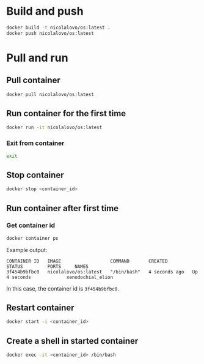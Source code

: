 # Build and push

```bash
docker build -t nicolalovo/os:latest .
docker push nicolalovo/os:latest
```

# Pull and run

## Pull container

```bash
docker pull nicolalovo/os:latest
```

## Run container for the first time

```bash
docker run -it nicolalovo/os:latest
```

### Exit from container

```bash
exit
```

## Stop container

```bash
docker stop <container_id>
```

## Run container after first time

### Get container id

```bash
docker container ps
```

Example output:

```
CONTAINER ID   IMAGE                  COMMAND       CREATED         STATUS         PORTS     NAMES
3f454b9bfbc0   nicolalovo/os:latest   "/bin/bash"   4 seconds ago   Up 4 seconds             xenodochial_elion
```

In this case, the container id is `3f454b9bfbc0`.

## Restart container

```bash
docker start -i <container_id>
```

## Create a shell in started container

```bash
docker exec -it <container_id> /bin/bash
```
